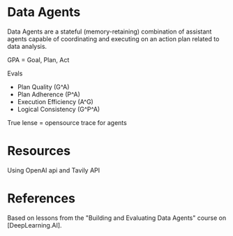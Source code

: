 # Data Agents

Data Agents are a stateful (memory-retaining) combination of assistant agents capable of coordinating and executing on an action plan related to data analysis.

GPA = Goal, Plan, Act

Evals
* Plan Quality (G^A)
* Plan Adherence (P^A)
* Execution Efficiency (A^G)
* Logical Consistency (G^P^A)

True lense = opensource trace for agents

# Resources

Using OpenAI api and Tavily API

# References

Based on lessons from the "Building and Evaluating Data Agents" course on [DeepLearning.AI].